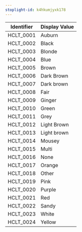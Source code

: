 ```yaml
---
stoplight-id: k4hkumjyxk178
---
```


Identifier  |  Display Value
------------|---------------
HCLT_0001   |  Auburn
HCLT_0002   |  Black
HCLT_0003   |  Blonde
HCLT_0004   |  Blue
HCLT_0005   |  Brown
HCLT_0006   |  Dark Brown
HCLT_0007   |  Dark brown
HCLT_0008   |  Fair
HCLT_0009   |  Ginger
HCLT_0010   |  Green
HCLT_0011   |  Grey
HCLT_0012   |  Light Brown
HCLT_0013   |  Light brown
HCLT_0014   |  Mousey
HCLT_0015   |  Multi
HCLT_0016   |  None
HCLT_0017   |  Orange
HCLT_0018   |  Other
HCLT_0019   |  Pink
HCLT_0020   |  Purple
HCLT_0021   |  Red
HCLT_0022   |  Sandy
HCLT_0023   |  White
HCLT_0024   |  Yellow